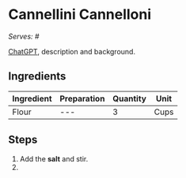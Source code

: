 # Cannellini Cannelloni
*Serves: #*

[ChatGPT](https://chatgpt.com/share/cd657ae0-38fc-4c23-8c79-acdb656bd0aa), description and background.

## Ingredients
| Ingredient | Preparation | Quantity | Unit |
| ---------- | ----------- | -------- | ---- |
| Flour | --- | 3 | Cups |

## Steps
1. Add the **salt** and stir.
2. 
